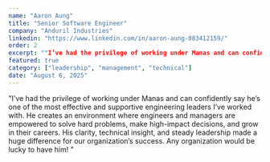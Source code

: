 ```yaml
---
name: "Aaron Aung"
title: "Senior Software Engineer"
company: "Anduril Industries"
linkedin: "https://www.linkedin.com/in/aaron-aung-083412159/"
order: 2
excerpt: ""I’ve had the privilege of working under Manas and can confidently say he’s one of the most effective and supportive engineering leaders I’ve worked with... His clarity, technical insight, and steady leadership made a huge difference for our organization’s success..."
featured: true
category: ["leadership", "management", "technical"]
date: "August 6, 2025"
---
```


"I’ve had the privilege of working under Manas and can confidently say he’s one of the most effective and supportive engineering leaders I’ve worked with. He creates an environment where engineers and managers are empowered to solve hard problems, make high-impact decisions, and grow in their careers. His clarity, technical insight, and steady leadership made a huge difference for our organization’s success. Any organization would be lucky to have him! "
